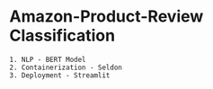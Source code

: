 # Amazon-Product-Review Classification

```
1. NLP - BERT Model
2. Containerization - Seldon 
3. Deployment - Streamlit
```

